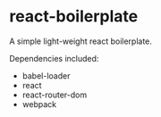 # react-boilerplate

A simple light-weight react boilerplate.

Dependencies included:
  - babel-loader
  - react
  - react-router-dom
  - webpack